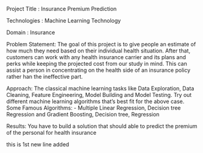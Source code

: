 Project Title : Insurance Premium Prediction

Technologies : Machine Learning Technology

Domain : Insurance

Problem Statement: The goal of this project is to give people an estimate of how much they need based on
their individual health situation. After that, customers can work with any health insurance carrier and its plans and perks while keeping the projected cost from our study in mind. This can assist a person in concentrating on the health side of an insurance policy rather han the ineffective part.

Approach: The classical machine learning tasks like Data Exploration, Data Cleaning, Feature Engineering, Model Building and Model Testing. Try out different machine learning algorithms that’s best fit for the above case.
Some Famous Algorithms: - Multiple Linear Regression, Decision tree Regression and Gradient Boosting, Decision tree, Regression

Results: You have to build a solution that should able to predict the premium of the personal for health insurance

this is 1st new line added